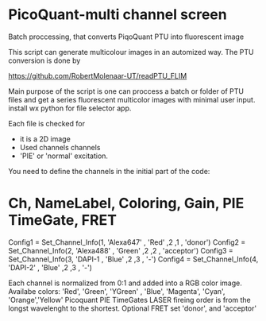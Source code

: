 # PicoQuant-multi channel screen
Batch proccessing, that converts PiqoQuant PTU into fluorescent image

This script can generate multicolour images in an automized way.
The PTU conversion is done by

https://github.com/RobertMolenaar-UT/readPTU_FLIM

Main purpose of the script is one can proccess a batch or folder of PTU files and get a series fluorescent multicolor images with minimal user input.
install wx python for file selector app.


Each file is checked for
- it is a 2D  image
- Used channels channels
- 'PIE'  or 'normal' excitation.

You need to define the channels in the initial part of the code:
#                   Ch,         NameLabel,        Coloring,   Gain,   PIE TimeGate, FRET
Config1 = Set_Channel_Info(1,   'Alexa647'      ,   'Red'      ,2      ,1 ,      'donor')
Config2 = Set_Channel_Info(2,   'Alexa488'      ,   'Green'    ,2      ,2 ,      'acceptor')
Config3 = Set_Channel_Info(3,   'DAPI-1         ,   'Blue'     ,2      ,3 ,       '-')
Config4 = Set_Channel_Info(4,   'DAPI-2'        ,   'Blue'     ,2      ,3 ,       '-')

Each channel is normalized from 0:1 and added into a RGB color image.
Availabe colors: 'Red', 'Green', 'YGreen' , 'Blue', 'Magenta', 'Cyan', 'Orange','Yellow'
Picoquant PIE TimeGates LASER fireing order is from the longst wavelenght to the shortest.
Optional FRET set 'donor', and 'acceptor'










